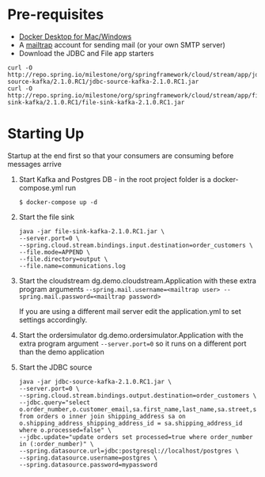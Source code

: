 # Pre-requisites
* [Docker Desktop for Mac/Windows](https://docs.spring.io/spring-cloud-stream/docs/current/reference/htmlsingle/)
* A [mailtrap](https://mailtrap.io) account for sending mail (or your own SMTP server)
* Download the JDBC and File app starters

```
curl -O http://repo.spring.io/milestone/org/springframework/cloud/stream/app/jdbc-source-kafka/2.1.0.RC1/jdbc-source-kafka-2.1.0.RC1.jar
curl -O http://repo.spring.io/milestone/org/springframework/cloud/stream/app/file-sink-kafka/2.1.0.RC1/file-sink-kafka-2.1.0.RC1.jar
```

# Starting Up

Startup at the end first so that your consumers are consuming before messages arrive

1.  Start Kafka and Postgres DB - in the root project folder is a docker-compose.yml run
    ```
    $ docker-compose up -d
    ```
2.  Start the file sink 
    ```
    java -jar file-sink-kafka-2.1.0.RC1.jar \
    --server.port=0 \
    --spring.cloud.stream.bindings.input.destination=order_customers \
    --file.mode=APPEND \
    --file.directory=output \
    --file.name=communications.log 
    ```

3.  Start the cloudstream dg.demo.cloudstream.Application with these extra program arguments `--spring.mail.username=<mailtrap user> --spring.mail.password=<mailtrap password>`

    If you are using a different mail server edit the application.yml to set settings accordingly.
4.  Start the ordersimulator dg.demo.ordersimulator.Application with the extra program argument `--server.port=0` so it runs on a different port than the demo application

5.  Start the JDBC source
    ```
    java -jar jdbc-source-kafka-2.1.0.RC1.jar \
    --server.port=0 \
    --spring.cloud.stream.bindings.output.destination=order_customers \
    --jdbc.query="select o.order_number,o.customer_email,sa.first_name,last_name,sa.street,sa.city,sa.state,sa.zip from orders o inner join shipping_address sa on o.shipping_address_shipping_address_id = sa.shipping_address_id where o.processed=false" \
    --jdbc.update="update orders set processed=true where order_number in (:order_number)" \
    --spring.datasource.url=jdbc:postgresql://localhost/postgres \
    --spring.datasource.username=postgres \
    --spring.datasource.password=mypassword
    ```


